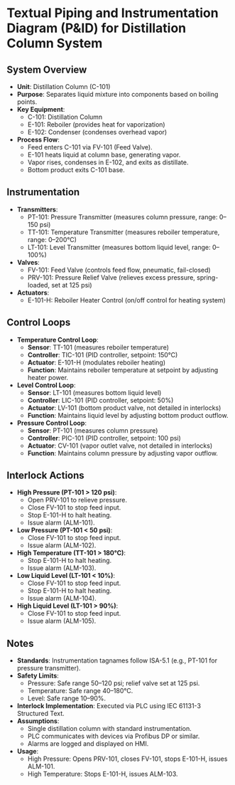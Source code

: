 # Textual Piping and Instrumentation Diagram (P&ID) for Distillation Column System

## System Overview
- **Unit**: Distillation Column (C-101)
- **Purpose**: Separates liquid mixture into components based on boiling points.
- **Key Equipment**:
  - C-101: Distillation Column
  - E-101: Reboiler (provides heat for vaporization)
  - E-102: Condenser (condenses overhead vapor)
- **Process Flow**:
  - Feed enters C-101 via FV-101 (Feed Valve).
  - E-101 heats liquid at column base, generating vapor.
  - Vapor rises, condenses in E-102, and exits as distillate.
  - Bottom product exits C-101 base.

## Instrumentation
- **Transmitters**:
  - PT-101: Pressure Transmitter (measures column pressure, range: 0–150 psi)
  - TT-101: Temperature Transmitter (measures reboiler temperature, range: 0–200°C)
  - LT-101: Level Transmitter (measures bottom liquid level, range: 0–100%)
- **Valves**:
  - FV-101: Feed Valve (controls feed flow, pneumatic, fail-closed)
  - PRV-101: Pressure Relief Valve (relieves excess pressure, spring-loaded, set at 125 psi)
- **Actuators**:
  - E-101-H: Reboiler Heater Control (on/off control for heating system)

## Control Loops
- **Temperature Control Loop**:
  - **Sensor**: TT-101 (measures reboiler temperature)
  - **Controller**: TIC-101 (PID controller, setpoint: 150°C)
  - **Actuator**: E-101-H (modulates reboiler heating)
  - **Function**: Maintains reboiler temperature at setpoint by adjusting heater power.
- **Level Control Loop**:
  - **Sensor**: LT-101 (measures bottom liquid level)
  - **Controller**: LIC-101 (PID controller, setpoint: 50%)
  - **Actuator**: LV-101 (bottom product valve, not detailed in interlocks)
  - **Function**: Maintains liquid level by adjusting bottom product outflow.
- **Pressure Control Loop**:
  - **Sensor**: PT-101 (measures column pressure)
  - **Controller**: PIC-101 (PID controller, setpoint: 100 psi)
  - **Actuator**: CV-101 (vapor outlet valve, not detailed in interlocks)
  - **Function**: Maintains column pressure by adjusting vapor outflow.

## Interlock Actions
- **High Pressure (PT-101 > 120 psi)**:
  - Open PRV-101 to relieve pressure.
  - Close FV-101 to stop feed input.
  - Stop E-101-H to halt heating.
  - Issue alarm (ALM-101).
- **Low Pressure (PT-101 < 50 psi)**:
  - Close FV-101 to stop feed input.
  - Issue alarm (ALM-102).
- **High Temperature (TT-101 > 180°C)**:
  - Stop E-101-H to halt heating.
  - Issue alarm (ALM-103).
- **Low Liquid Level (LT-101 < 10%)**:
  - Close FV-101 to stop feed input.
  - Stop E-101-H to halt heating.
  - Issue alarm (ALM-104).
- **High Liquid Level (LT-101 > 90%)**:
  - Close FV-101 to stop feed input.
  - Issue alarm (ALM-105).

## Notes
- **Standards**: Instrumentation tagnames follow ISA-5.1 (e.g., PT-101 for pressure transmitter).
- **Safety Limits**:
  - Pressure: Safe range 50–120 psi; relief valve set at 125 psi.
  - Temperature: Safe range 40–180°C.
  - Level: Safe range 10–90%.
- **Interlock Implementation**: Executed via PLC using IEC 61131-3 Structured Text.
- **Assumptions**:
  - Single distillation column with standard instrumentation.
  - PLC communicates with devices via Profibus DP or similar.
  - Alarms are logged and displayed on HMI.
- **Usage**:
  - High Pressure: Opens PRV-101, closes FV-101, stops E-101-H, issues ALM-101.
  - High Temperature: Stops E-101-H, issues ALM-103.
